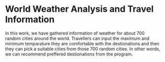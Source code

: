 # World Weather Analysis and Travel Information


In this work, we have gathered information of weather for about 700 random cities around the world. Travellers can input the maximum and minimum temparature they are comfortable with the destionations and then they can pick a suitable cities from those 700 random cities. In other words, we can recommend preffered destionations from the program.

